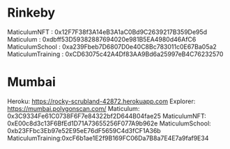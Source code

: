 # Rinkeby
MaticulumNFT :  0x12F7F38f3A14eB3A1aC0Bd9C2639217B359De95d
Maticulum : 0xdbff53D59382887694020e981B5EA4980d46AfC6
MaticulumSchool : 0xa239Fbeb7D6807D0e40C8Bc783011c0E67Ba05a2
MaticulumTraining : 0xCD63075c42A4Df83AA9Bd6a25997eB4C76232570

# Mumbai
Heroku:				https://rocky-scrubland-42872.herokuapp.com
Explorer:			https://mumbai.polygonscan.com/
Maticulum:			0x3C9334Fe61C0738F6F7e84322bf2D644B04fae25
MaticulumNFT:		0xE00c8d3c13F6BfEd1D71A73655256F077A9b962e
MaticulumSchool:	0xb23FFbc3Eb97e52E95eE76dF5659C4d3fCF1A36b
MaticulumTraining:0xcF6b1ae1E2f9B169FC06Da7B8a7E4E7a9faf9E34
